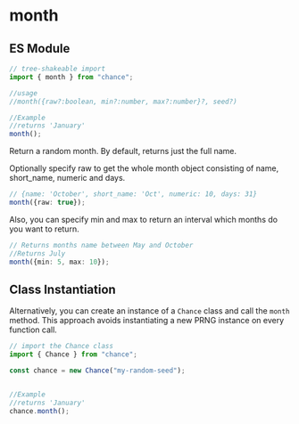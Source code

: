 # month

## ES Module

```ts
// tree-shakeable import
import { month } from "chance";

//usage
//month({raw?:boolean, min?:number, max?:number}?, seed?)

//Example
//returns 'January'
month();
```

Return a random month. By default, returns just the full name.

Optionally specify raw to get the whole month object consisting of name,
short_name, numeric and days.

```ts
// {name: 'October', short_name: 'Oct', numeric: 10, days: 31}
month({raw: true});
```

Also, you can specify min and max to return an interval which months do you want to return.

```ts
// Returns months name between May and October
//Returns July
month({min: 5, max: 10});
```

## Class Instantiation

Alternatively, you can create an instance of a `Chance` class and call the `month` method.
This approach avoids instantiating a new PRNG instance on every function call.

```ts
// import the Chance class
import { Chance } from "chance";

const chance = new Chance("my-random-seed");


//Example
//returns 'January'
chance.month();
```
